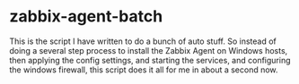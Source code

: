 # zabbix-agent-batch
This is the script I have written to do a bunch of auto stuff. So instead of doing a several step process to install the Zabbix Agent on Windows hosts, then applying the config settings, and starting the services, and configuring the windows firewall, this script does it all for me in about a second now. 
